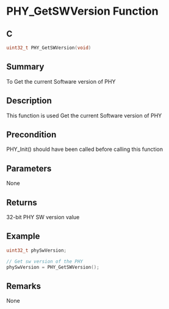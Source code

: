 # PHY_GetSWVersion Function

## C

```c
uint32_t PHY_GetSWVersion(void)
```

## Summary

To Get the current Software version of PHY  

## Description

This function is used Get the current Software version of PHY

## Precondition

PHY_Init() should have been called before calling this function  

## Parameters

None  

## Returns

32-bit PHY SW version value  

## Example

```c
uint32_t phySwVersion;

// Get sw version of the PHY
phySwVersion = PHY_GetSWVersion();

```
## Remarks

None 

